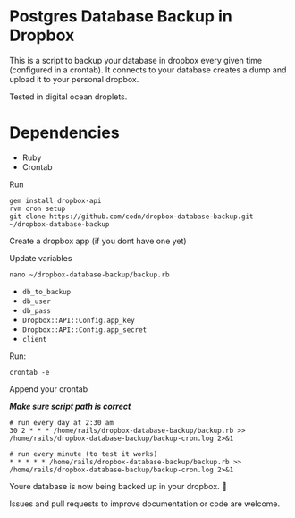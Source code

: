 # Postgres Database Backup in Dropbox

This is a script to backup your database in dropbox every given time
(configured in a crontab). It connects to your database creates a dump and
upload it to your personal dropbox.

Tested in digital ocean droplets.

# Dependencies
* Ruby
* Crontab

Run
```
gem install dropbox-api
rvm cron setup
git clone https://github.com/codn/dropbox-database-backup.git ~/dropbox-database-backup
```

Create a dropbox app (if you dont have one yet)

Update variables
```
nano ~/dropbox-database-backup/backup.rb
```
* `db_to_backup`
* `db_user`
* `db_pass`
* `Dropbox::API::Config.app_key`
* `Dropbox::API::Config.app_secret`
* `client`

Run:

```
crontab -e
```

Append your crontab

***Make sure script path is correct***

```
# run every day at 2:30 am
30 2 * * * /home/rails/dropbox-database-backup/backup.rb >> /home/rails/dropbox-database-backup/backup-cron.log 2>&1

# run every minute (to test it works)
* * * * * /home/rails/dropbox-database-backup/backup.rb >> /home/rails/dropbox-database-backup/backup-cron.log 2>&1
```

Youre database is now being backed up in your dropbox. :tada:

Issues and pull requests to improve documentation or code are welcome.
